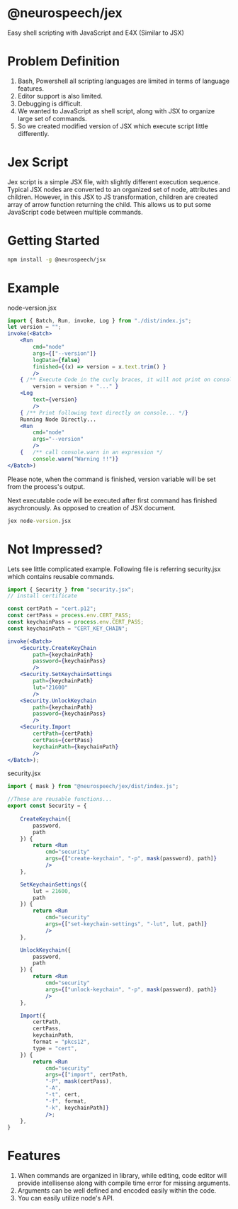 # @neurospeech/jex
Easy shell scripting with JavaScript and E4X (Similar to JSX)

# Problem Definition

1. Bash, Powershell all scripting languages are limited in terms of language features.
2. Editor support is also limited.
3. Debugging is difficult.
4. We wanted to JavaScript as shell script, along with JSX to organize large set of commands.
5. So we created modified version of JSX which execute script little differently.

# Jex Script

Jex script is a simple JSX file, with slightly different execution sequence. Typical JSX nodes are converted to an organized set of node, attributes and children. However, in this JSX to JS transformation, children are created array of arrow function returning the child. This allows us
to put some JavaScript code between multiple commands.

# Getting Started
```bash
npm install -g @neurospeech/jsx
```

# Example
node-version.jsx
```jsx
import { Batch, Run, invoke, Log } from "./dist/index.js";
let version = "";
invoke(<Batch>
    <Run
        cmd="node"
        args={["--version"]}
        logData={false}
        finished={(x) => version = x.text.trim() }
        />
    { /** Execute Code in the curly braces, it will not print on console */
        version = version + "..." }
    <Log
        text={version}
        />
    { /** Print following text directly on console... */}
    Running Node Directly...
    <Run
        cmd="node"
        args="--version"
        />
    {   /** call console.warn in an expression */
        console.warn("Warning !!")}
</Batch>)
```

Please note, when the command is finished, version variable will be set from the process's output.

Next executable code will be executed after first command has finished asychronously. As opposed to creation of JSX document.

```cmd
jex node-version.jsx
```

# Not Impressed?

Lets see little complicated example. Following file is referring security.jsx which contains reusable commands.

```jsx
import { Security } from "security.jsx";
// install certificate

const certPath = "cert.p12";
const certPass = process.env.CERT_PASS;
const keychainPass = process.env.CERT_PASS;
const keychainPath = "CERT_KEY_CHAIN";

invoke(<Batch>
    <Security.CreateKeyChain
        path={keychainPath}
        password={keychainPass}
        />
    <Security.SetKeychainSettings
        path={keychainPath}
        lut="21600"
        />
    <Security.UnlockKeychain
        path={keychainPath}
        password={keychainPass}
        />
    <Security.Import
        certPath={certPath}
        certPass={certPass}
        keychainPath={keychainPath}
        />
</Batch>);
```

security.jsx
```jsx
import { mask } from "@neurospeech/jex/dist/index.js";

//These are reusable functions...
export const Security = {
    
    CreateKeychain({
        password,
        path
    }) {
        return <Run
            cmd="security"
            args={["create-keychain", "-p", mask(password), path]}
            />
    },

    SetKeychainSettings({
        lut = 21600,
        path
    }) {
        return <Run
            cmd="security"
            args={["set-keychain-settings", "-lut", lut, path]}
            />
    },

    UnlockKeychain({
        password,
        path
    }) {
        return <Run
            cmd="security"
            args={["unlock-keychain", "-p", mask(password), path]}
            />
    },

    Import({
        certPath,
        certPass,
        keychainPath,
        format = "pkcs12",
        type = "cert",
    }) {
        return <Run
            cmd="security"
            args={["import", certPath,
            "-P", mask(certPass),
            "-A",
            "-t", cert,
            "-f", format,
            "-k", keychainPath]}
            />;
    },
}
```

# Features
1. When commands are organized in library, while editing, code editor will provide intellisense along with compile time error for missing arguments.
2. Arguments can be well defined and encoded easily within the code.
3. You can easily utilize node's API.
